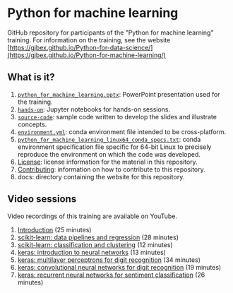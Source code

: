 # Python for machine learning

GitHub repository for participants of the "Python for machine learning" training.
For information on the training, see the website
[https://gjbex.github.io/Python-for-data-science/](https://gjbex.github.io/Python-for-machine-learning/)


## What is it?

1. [`python_for_machine_learning.pptx`](python_for_machine_learning.pptx): PowerPoint
   presentation used for the training.
1. [`hands-on`](hands-on): Jupyter notebooks for hands-on sessions.
1. [`source-code`](source-code): sample code written to develop the slides and
   illustrate concepts.
1. [`environment.yml`](environment.yml): conda environment file intended to be
   cross-platform.
1. [`python_for_machine_learning_linux64_conda_specs.txt`](python_for_machine_learning_linux64_conda_specs.txt):
   conda environment specification file specific for 64-bit Linux to precisely
   reproduce the environment on which the code was developed.
1. [License](LICENSE): license information for the material in this repository.
1. [Contributing](CONTRIBUTING.md): information on how to contribute to this
   repository.
1. docs: directory containing the website for this repository.


## Video sessions

Video recordings of this training are available on YouTube.

1. [Introduction](https://youtu.be/QIZ0-oHwMaI) (25 minutes)
1. [scikit-learn: data pipelines and regression](https://youtu.be/sy4U9VteP8Q) (28 minutes)
1. [scikit-learn: classification and clustering](https://youtu.be/acXmk4Bx8pI) (12 minutes)
1. [keras: introduction to neural networks](https://youtu.be/-CO0Y8wzYeI) (13 minutes)
1. [keras: multilayer perceptrons for digit recognition](https://youtu.be/nAixWMYgzdo) (34 minutes)
1. [keras: convolutional neural networks for digit recognition](https://youtu.be/watch?v=L_2uTf24RiI) (19 minutes)
1. [keras: recurrent neural networks for sentiment classification](https://youtu.be/TkafYl9APpM) (26 minutes)
